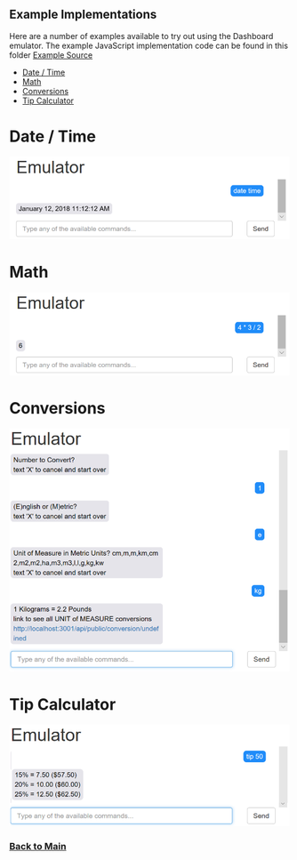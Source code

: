 ## Example Implementations 

Here are a number of examples available to try out using the Dashboard emulator. The example JavaScript implementation code can be found in this folder [Example Source](./server/convoevents/examples)

* [Date / Time](#date-time)
* [Math](#math)
* [Conversions](#conversions)
* [Tip Calculator](#tip-calculator)

# Date / Time
![](images/examples/DateTime.PNG)

# Math
![](images/examples/Math.PNG)

# Conversions
![](images/examples/Conversions.PNG)

# Tip Calculator
![](images/examples/TipCalculator.PNG)

### [Back to Main](https://github.com/in-the-keyhole/khs-convo) 
